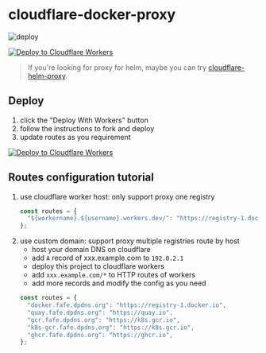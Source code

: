# cloudflare-docker-proxy

![deploy](https://github.com/xiaodo168/cloudflare-docker-proxy/actions/workflows/deploy.yaml/badge.svg)

[![Deploy to Cloudflare Workers](https://deploy.workers.cloudflare.com/button)](https://deploy.workers.cloudflare.com/?url=https://github.com/xiaodo168/cloudflare-docker-proxy)

> If you're looking for proxy for helm, maybe you can try [cloudflare-helm-proxy](https://github.com/xiaodo168/cloudflare-helm-proxy).

## Deploy

1. click the "Deploy With Workers" button
2. follow the instructions to fork and deploy
3. update routes as you requirement

[![Deploy to Cloudflare Workers](https://deploy.workers.cloudflare.com/button)](https://deploy.workers.cloudflare.com/?url=https://github.com/xiaodo168/cloudflare-docker-proxy)

## Routes configuration tutorial

1. use cloudflare worker host: only support proxy one registry
   ```javascript
   const routes = {
     "${workername}.${username}.workers.dev/": "https://registry-1.docker.io",
   };
   ```
2. use custom domain: support proxy multiple registries route by host
   - host your domain DNS on cloudflare
   - add `A` record of xxx.example.com to `192.0.2.1`
   - deploy this project to cloudflare workers
   - add `xxx.example.com/*` to HTTP routes of workers
   - add more records and modify the config as you need
   ```javascript
   const routes = {
     "docker.fafe.dpdns.org": "https://registry-1.docker.io",
     "quay.fafe.dpdns.org": "https://quay.io",
     "gcr.fafe.dpdns.org": "https://k8s.gcr.io",
     "k8s-gcr.fafe.dpdns.org": "https://k8s.gcr.io",
     "ghcr.fafe.dpdns.org": "https://ghcr.io",
   };
   ```

